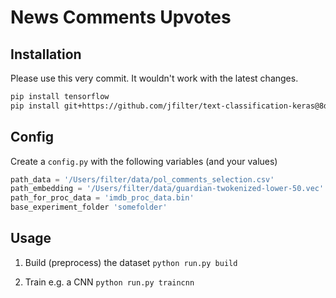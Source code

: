 # News Comments Upvotes

## Installation

Please use this very commit. It wouldn't work with the latest changes.

```bash
pip install tensorflow
pip install git+https://github.com/jfilter/text-classification-keras@8d5b4efb500be529a8454bab88c182953a64c995#egg=keras_text
```

## Config

Create a `config.py` with the following variables (and your values)

```python
path_data = '/Users/filter/data/pol_comments_selection.csv'
path_embedding = '/Users/filter/data/guardian-twokenized-lower-50.vec'
path_for_proc_data = 'imdb_proc_data.bin'
base_experiment_folder 'somefolder'
```

## Usage

1.  Build (preprocess) the dataset
    `python run.py build`

2.  Train e.g. a CNN
    `python run.py traincnn`
